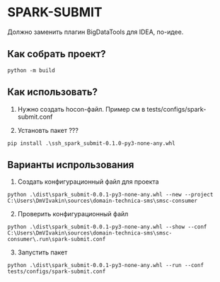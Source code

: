 # SPARK-SUBMIT

Должно заменить плагин BigDataTools для IDEA, по-идее.


## Как собрать проект?

```shell
python -m build
```

## Как иcпользовать?


1. Нужно создать hocon-файл. Пример см в tests/configs/spark-submit.conf

2. Установть пакет ???
```shell
pip install .\ssh_spark_submit-0.1.0-py3-none-any.whl
```

## Варианты испрользования


1) Создать конфигурационный файл для проекта  
```shell
python .\dist\spark_submit-0.0.1-py3-none-any.whl --new --project C:\Users\DmVIvakin\sources\domain-technica-sms\smsc-consumer
```

2) Проверить конфигурационный файл   
```shell
python .\dist\spark_submit-0.0.1-py3-none-any.whl --show --conf C:\Users\DmVIvakin\sources\domain-technica-sms\smsc-consumer\.run\spark-submit.conf
```

3) Запустить пакет 

```shell
python .\dist\spark_submit-0.0.1-py3-none-any.whl --run --conf tests/configs/spark-submit.conf
```
